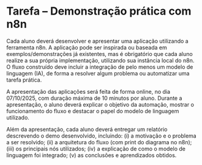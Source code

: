 # Tarefa – Demonstração prática com n8n

Cada aluno deverá desenvolver e apresentar uma aplicação utilizando a ferramenta n8n. A aplicação pode ser inspirada ou baseada em exemplos/demonstrações já existentes, mas é obrigatório que cada aluno realize a sua própria implementação, utilizando sua instância local do n8n. O fluxo construído deve incluir a integração de pelo menos um modelo de linguagem (IA), de forma a resolver algum problema ou automatizar uma tarefa prática.

A apresentação das aplicações será feita de forma online, no dia 07/10/2025, com duração máxima de 10 minutos por aluno. Durante a apresentação, o aluno deverá explicar o objetivo da automação, mostrar o funcionamento do fluxo e destacar o papel do modelo de linguagem utilizado.

Além da apresentação, cada aluno deverá entregar um relatório descrevendo o demo desenvolvido, incluindo: (i) a motivação e o problema a ser resolvido; (ii) a arquitetura do fluxo (com print do diagrama no n8n); (iii) os principais nós utilizados; (iv) a explicação de como o modelo de linguagem foi integrado; (v) as conclusões e aprendizados obtidos.